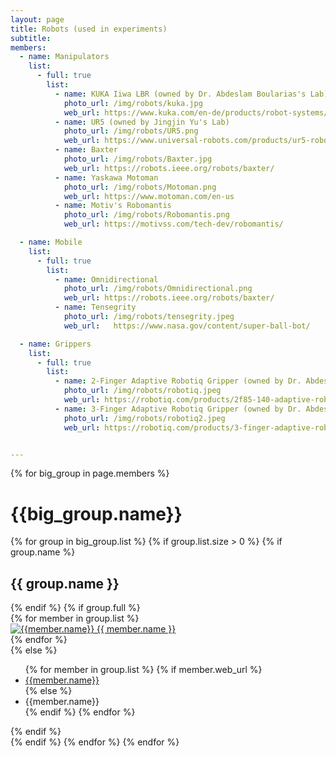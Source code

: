 ```yaml
---
layout: page
title: Robots (used in experiments)
subtitle:
members:       
  - name: Manipulators
    list:
      - full: true
        list:
          - name: KUKA Iiwa LBR (owned by Dr. Abdeslam Boularias's Lab)
            photo_url: /img/robots/kuka.jpg
            web_url: https://www.kuka.com/en-de/products/robot-systems/industrial-robots/lbr-iiwa
          - name: UR5 (owned by Jingjin Yu's Lab)
            photo_url: /img/robots/UR5.png
            web_url: https://www.universal-robots.com/products/ur5-robot/
          - name: Baxter
            photo_url: /img/robots/Baxter.jpg
            web_url: https://robots.ieee.org/robots/baxter/ 
          - name: Yaskawa Motoman
            photo_url: /img/robots/Motoman.png
            web_url: https://www.motoman.com/en-us
          - name: Motiv's Robomantis
            photo_url: /img/robots/Robomantis.png
            web_url: https://motivss.com/tech-dev/robomantis/

  - name: Mobile
    list:
      - full: true
        list:
          - name: Omnidirectional
            photo_url: /img/robots/Omnidirectional.png
            web_url: https://robots.ieee.org/robots/baxter/ 
          - name: Tensegrity
            photo_url: /img/robots/tensegrity.jpeg
            web_url:   https://www.nasa.gov/content/super-ball-bot/

  - name: Grippers
    list:
      - full: true
        list:
          - name: 2-Finger Adaptive Robotiq Gripper (owned by Dr. Abdeslam Boularias's Lab)
            photo_url: /img/robots/robotiq.jpeg
            web_url: https://robotiq.com/products/2f85-140-adaptive-robot-gripper
          - name: 3-Finger Adaptive Robotiq Gripper (owned by Dr. Abdeslam Boularias's Lab)
            photo_url: /img/robots/robotiq2.jpeg
            web_url: https://robotiq.com/products/3-finger-adaptive-robot-gripper


---
```


<div class="row">
  {% for big_group in page.members %}
    <h1> {{big_group.name}} </h1>
    {% for group in big_group.list %}
    {% if group.list.size > 0 %}
      {% if group.name %}
        <h2>{{ group.name }}</h2>
      {% endif %}
      {% if group.full %}
      <div class="row member-row">
        {% for member in group.list %}
          <div class="col-xl-3 col-lg-3 col-md-3 text-center col-sm-6 col-xs-6 member-col">
            <a target="_blank" href="{{ member.web_url }}">
              <img class="img-responsive" src="{{ member.photo_url }}" alt="{{member.name}}">
            </a>
            <a target="_blank" href="{{ member.web_url }}">
              {{ member.name }}
            </a>
          </div>
        {% endfor %}
      </div>
      {% else %}
        <ul>
          {% for member in group.list %}
            {% if member.web_url %}
              <li><a href="{{member.web_url}}"> {{member.name}} </a></li>
            {% else %}
              <li><a> {{member.name}} </a></li>
            {% endif %}
          {% endfor %}
        </ul>
      {% endif %}
    <br>
    {% endif %}
    {% endfor %}
  {% endfor %}
</div>


<!-- <h3 id="undergraduate-students">Undergraduate students</h3>
<ul>
</ul>
</div> -->

<!-- <h2 id="collaborators">Collaborators</h2> -->
<!-- <ul>
  <li><a href="https://www.cs.cmu.edu/~astein/">Aaron Steinfeld</a></li>
  <li><a href="https://www.cs.cmu.edu/~kkitani/">Kris Kitani</a></li>
  <li><a href="http://www.lauravherlant.com/">Laura Herlant</a></li>
</ul> -->
